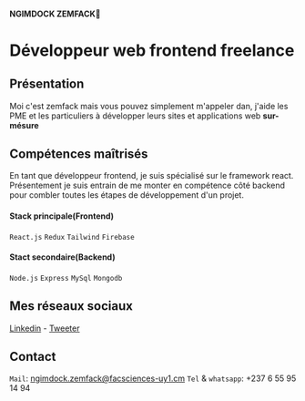 #### NGIMDOCK ZEMFACK🐻
# Développeur web frontend freelance 

## Présentation
Moi c'est zemfack mais vous pouvez simplement m'appeler dan, j'aide les PME et les particuliers à développer leurs sites et applications web
 **sur-mésure**
 
## Compétences maîtrisés
En tant que développeur frontend, je suis spécialisé sur le framework react. Présentement je suis entrain de me monter en compétence côté backend pour combler toutes les étapes de développement d'un projet.

#### Stack principale(Frontend)
`React.js` `Redux` `Tailwind` `Firebase`

#### Stact secondaire(Backend)
`Node.js` `Express` `MySql` `Mongodb`

## Mes réseaux sociaux
[Linkedin](https://www.linkedin.com/in/ngimdock-zemfack/) - [Tweeter](https://github.com/ngimdock)

## Contact
`Mail`: ngimdock.zemfack@facsciences-uy1.cm
`Tel` & `whatsapp`: +237 6 55 95 14 94
